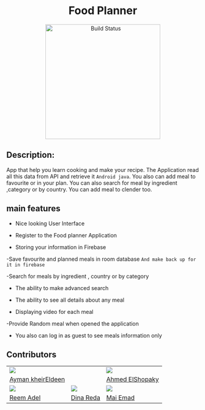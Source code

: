 <h1 align="center">Food Planner</h1>

<p align="center">
   <img src="https://user-images.githubusercontent.com/119635557/215336068-a27698d1-b1ff-432b-bf78-d5770d85102d.jpg" alt="Build Status" width="300">
</p>

## Description:
 
App that help you learn cooking and make your recipe. The Application read all this data from API and retrieve it `Android java`. You also can add meal to favourite or in your plan.
You can also search for meal by ingredient ,category or by country. You can add meal to clender too.

## main features

- Nice looking User Interface

- Register to the Food planner Application

- Storing your information in Firebase

-Save favourite and planned meals in room database `And make back up for it in firebase`

-Search for meals by ingredient , country or by category

- The ability to make advanced search

- The ability to see all details about any meal

- Displaying video for each meal

-Provide Random meal when opened the application

- You also can log in as guest to see meals information only



## Contributors

<table>
  <tr>
    <td>
      <img src="https://avatars.githubusercontent.com/u/72627215?v=4"> </img>
    </td>
    <td>
    </td>
    <td>
      <img src="https://avatars.githubusercontent.com/u/58668061?v=4"></img>
    </td>
  </tr>
  <tr>
    <td>
      <a href="https://github.com/AymanxMohamed"> Ayman kheirEldeen </a>
    </td>
   <td>
   </td>
    <td>
      <a href="https://github.com/ahmedelshopaky"> Ahmed ElShopaky </a>
    </td>
  </tr>
   <tr>
    <td>
      <img src="https://avatars.githubusercontent.com/u/72516521?v=4"></img>
    </td>
    <td>
      <img src="https://avatars.githubusercontent.com/u/97949259?v=4"></img>
    </td>
    <td>
      <img src="https://avatars.githubusercontent.com/u/97365136?v=4"></img>
    </td>
  </tr>
  <tr>
    <td>
      <a href="https://github.com/reemadelsamak"> Reem Adel </a>
    </td>
      <td>
      <a href="https://github.com/dina810"> Dina Reda </a>
    </td>
     <td>
      <a href="https://github.com/MaiiEmad"> Mai Emad </a>
    </td>
  </tr>
</table>
